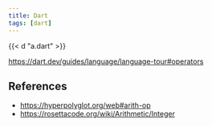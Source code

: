 ```yaml
---
title: Dart
tags: [dart]
---
```


{{< d "a.dart" >}}

<https://dart.dev/guides/language/language-tour#operators>

## References

- <https://hyperpolyglot.org/web#arith-op>
- <https://rosettacode.org/wiki/Arithmetic/Integer>
